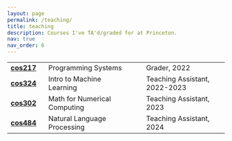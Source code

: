```yaml
---
layout: page
permalink: /teaching/
title: teaching
description: Courses I've TA'd/graded for at Princeton.
nav: true
nav_order: 6
---
```


<!-- For now, this page is assumed to be a static description of your courses. You can convert it to a collection similar to `_projects/` so that you can have a dedicated page for each course.

Organize your courses by years, topics, or universities, however you like! -->

<!-- ## Teaching Assistant Experience -->
<!--
| **cos217** | Programming Systems | Grader, 2022 |
| **cos324** | Intro to Machine Learning | Teaching Assistant, 2022-2023 |
| **cos302** | Math for Machine Learning and Numerical Computing | Teaching Assistant, 2023 |
| **cos484** | Natural Language Processing | Teaching Assistant, 2024 | -->
<table>
  <tr>
    <td style="padding-right: 20px;"><a href="https://www.cs.princeton.edu/courses/archive/spr22/cos217/" target="_blank"><b>cos217</b></a></td>
    <td style="padding-right: 40px;">Programming Systems</td>
    <td>Grader, 2022</td>
  </tr>
  <tr>
    <td style="padding-right: 20px;"><a href="https://princeton-introml.github.io/index.html" target="_blank"><b>cos324</b></a></td>
    <td style="padding-right: 40px;">Intro to Machine Learning</td>
    <td>Teaching Assistant, 2022-2023</td>
  </tr>
  <tr>
    <td style="padding-right: 20px;"><a href="https://www.cs.princeton.edu/courses/archive/fall23/cos302/" target="_blank"><b>cos302</b></a></td>
    <td style="padding-right: 40px;">Math for Numerical Computing</td>
    <td>Teaching Assistant, 2023</td>
  </tr>
  <tr>
    <td style="padding-right: 20px;"><a href="https://princeton-nlp.github.io/cos484/" target="_blank"><b>cos484</b></a></td>
    <td style="padding-right: 40px;">Natural Language Processing</td>
    <td>Teaching Assistant, 2024</td>
  </tr>
</table>
